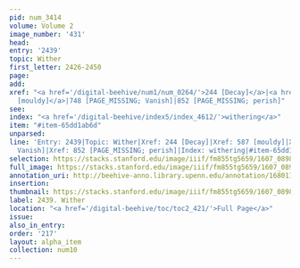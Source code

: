 ```yaml
---
pid: num_3414
volume: Volume 2
image_number: '431'
head:
entry: '2439'
topic: Wither
first_letter: 2426-2450
page:
add:
xref: "<a href='/digital-beehive/num1/num_0264/'>244 [Decay]</a>|<a href='/digital-beehive/num3/num_0760/'>587
  [mouldy]</a>|748 [PAGE_MISSING; Vanish]|852 [PAGE_MISSING; perish]"
see:
index: "<a href='/digital-beehive/index5/index_4612/'>withering</a>"
item: "#item-65dd1ab6d"
unparsed:
line: 'Entry: 2439|Topic: Wither|Xref: 244 [Decay]|Xref: 587 [mouldy]|Xref: 748 [PAGE_MISSING;
  Vanish]|Xref: 852 [PAGE_MISSING; perish]|Index: withering|#item-65dd1ab6d'
selection: https://stacks.stanford.edu/image/iiif/fm855tg5659/1607_0898/496,1476,2126,248/full/0/default.jpg
full_image: https://stacks.stanford.edu/image/iiif/fm855tg5659/1607_0898/full/full/0/default.jpg
annotation_uri: http://beehive-anno.library.upenn.edu/annotation/1680114081232
insertion:
thumbnail: https://stacks.stanford.edu/image/iiif/fm855tg5659/1607_0898/496,1476,600,180/250,/0/default.jpg
label: 2439. Wither
location: "<a href='/digital-beehive/toc/toc2_421/'>Full Page</a>"
issue:
also_in_entry:
order: '217'
layout: alpha_item
collection: num10
---
```

